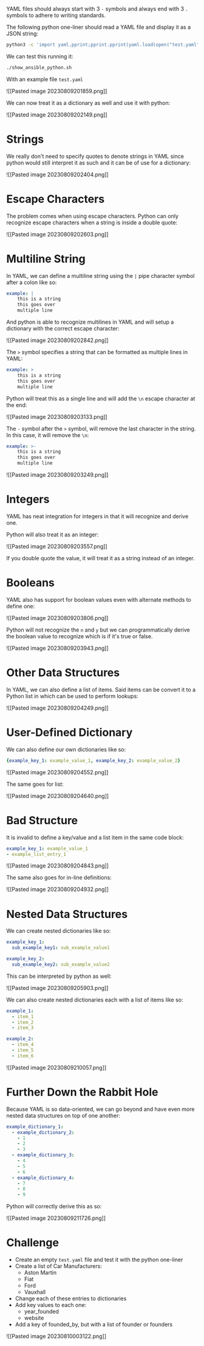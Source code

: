
YAML files should always start with 3 `-` symbols and always end with 3 `.` symbols to adhere to writing standards.

The following python one-liner should read a YAML file and display it as a JSON string:
```bash
python3 -c 'import yaml,pprint;pprint.pprint(yaml.load(open("test.yaml").read(), Loader=yaml.FullLoader))'
```

We can test this running it:
```bash
./show_ansible_python.sh
```

With an example file `test.yaml`

![[Pasted image 20230809201859.png]]

We can now treat it as a dictionary as well and use it with python:

![[Pasted image 20230809202149.png]]

# Strings

We really don't need to specify quotes to denote strings in YAML since python would still interpret it as such and it can be of use for a dictionary:

![[Pasted image 20230809202404.png]]

# Escape Characters

The problem comes when using escape characters. Python can only recognize escape characters when a string is inside a double quote:

![[Pasted image 20230809202603.png]]

# Multiline String

In YAML, we can define a multiline string using the `|` pipe character symbol after a colon like so:
```yaml
example: | 
	this is a string
	this goes over
	multiple line
```

And python is able to recognize multilines in YAML and will setup a dictionary with the correct escape character:

![[Pasted image 20230809202842.png]]

The `>` symbol specifies a string that can be formatted as multiple lines in YAML:
```yaml
example: >
	this is a string
	this goes over
	multiple line
```

Python will treat this as a single line and will add the `\n` escape character at the end:

![[Pasted image 20230809203133.png]]

The `-` symbol after the `>` symbol, will remove the last character in the string. In this case, it will remove the `\n`:
```yaml
example: >-
	this is a string
	this goes over
	multiple line
```

![[Pasted image 20230809203249.png]]

# Integers

YAML has neat integration for integers in that it will recognize and derive one.

Python will also treat it as an integer:

![[Pasted image 20230809203557.png]]

If you double quote the value, it will treat it as a string instead of an integer.

# Booleans

YAML also has support for boolean values even with alternate methods to define one:

![[Pasted image 20230809203806.png]]

Python will not recognize the `n` and `y` but we can programmatically derive the boolean value to recognize which is if it's true or false.

![[Pasted image 20230809203943.png]]

# Other Data Structures

In YAML, we can also define a list of items. Said items can be convert it to a Python list in which can be used to perform lookups:

![[Pasted image 20230809204249.png]]

# User-Defined Dictionary

We can also define our own dictionaries like so:
```yaml
{example_key_1: example_value_1, example_key_2: example_value_2}
```

![[Pasted image 20230809204552.png]]

The same goes for list:

![[Pasted image 20230809204640.png]]

# Bad Structure

It is invalid to define a key/value and a list item in the same code block:
```yaml
example_key_1: example_value_1
- example_list_entry_1
```

![[Pasted image 20230809204843.png]]

The same also goes for in-line definitions:

![[Pasted image 20230809204932.png]]

# Nested Data Structures

We can create nested dictionaries like so:
```yaml
example_key_1:
  sub_example_key1: sub_example_value1

example_key_2:
  sub_example_key2: sub_example_value2
```

This can be interpreted by python as well:

![[Pasted image 20230809205903.png]]

We can also create nested dictionaries each with a list of items like so:
```yaml
example_1: 
  - item_1
  - item_2
  - item_3

example_2: 
  - item_4
  - item_5
  - item_6
```

![[Pasted image 20230809210057.png]]

# Further Down the Rabbit Hole

Because YAML is so data-oriented, we can go beyond and have even more nested data structures on top of one another:
```yaml
example_dictionary_1:
  - example_dictionary_2:
    - 1
    - 2
    - 3
  - example_dictionary_3:
    - 4
    - 5
    - 6
  - example_dictionary_4:
    - 7
    - 8
    - 9
```

Python will correctly derive this as so:

![[Pasted image 20230809211726.png]]

# Challenge

- Create an empty `test.yaml` file and test it with the python one-liner
- Create a list of Car Manufacturers:
	- Aston Martin
	- Fiat
	- Ford
	- Vauxhall
- Change each of these entries to dictionaries
- Add key values to each one:
	- year_founded
	- website
- Add a key of founded_by, but with a list of founder or founders

![[Pasted image 20230810003122.png]]